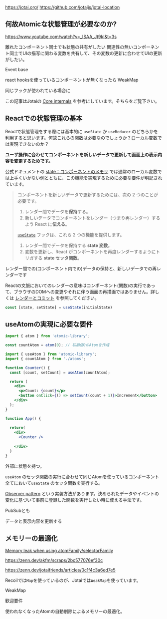 https://jotai.org/
https://github.com/jotaijs/jotai-location

## 何故Atomicな状態管理が必要なのか?

https://www.youtube.com/watch?v=_ISAA_Jt9kI&t=3s

離れたコンポーネント同士でも状態の共有がしたい
関連性の無いコンポーネント同士でUIの描写に関わる変数を共有して、その変数の更新に合わせてUIの更新がしたい。

Event base

react hooksを使っているコンポーネントが無くなったら
WeakMap

同じフックが使われている場合に

この記事はJotaiの [Core internals](https://jotai.org/docs/guides/core-internals) を参考にしています。そちらをご覧下さい。
## Reactでの状態管理の基本

Reactで状態管理をする際には基本的に `useState` か `useReducer` のどちらかを利用すると思います。何故これらの関数は必要なのでしょうか？ローカル変数では実現できないのか？

**ユーザ操作に合わせてコンポーネントを新しいデータで更新して画面上の表示内容を変更するためです。**

公式ドキュメントの [state：コンポーネントのメモリ](https://ja.react.dev/learn/state-a-components-memory#when-a-regular-variable-isnt-enough) では通常のローカル変数では上手くいかない例とともに、この機能を実現するために必要な要件が明記されています。

> コンポーネントを新しいデータで更新するためには、次の 2 つのことが必要です。
>
> 1. レンダー間でデータを**保持**する。
> 2. 新しいデータでコンポーネントをレンダー（つまり再レンダー）するよう React に**伝える**。
> 
> [`useState`](https://ja.react.dev/reference/react/useState) フックは、これら 2 つの機能を提供します。
>
> 1. レンダー間でデータを保持する **state 変数**。
> 2. 変数を更新し、React がコンポーネントを再度レンダーするようにトリガする **state セッタ関数**。

レンダー間での(コンポーネント内での)データの保持と、新しいデータでの再レンダーです

Reactの文脈においてのレンダーの意味はコンポーネント(関数)の実行であって、ブラウザのDOMへの変更やそれに伴う画面の再描画ではありません。詳しくは [レンダーとコミット](https://ja.react.dev/learn/render-and-commit) を参照してください。

```js
const [state, setState] = useState(initialState)
```

## useAtomの実現に必要な要件

```jsx
import { atom } from 'atomic-library';

const countAtom = atom(0); // 初期値0のAtomを作成
```

```jsx
import { useAtom } from 'atomic-library';
import { countAtom } from './atoms';

function Counter() {
  const [count, setCount] = useAtom(countAtom);

  return (
    <div>
      <p>Count: {count}</p>
      <button onClick={() => setCount(count + 1)}>Increment</button>
    </div>
  );
}

function App() {
  
  return(
	<div>
	  <Counter />
	  
	</div>
  )
}
```

外部に状態を持つ。

`useAtom` のセッタ関数の実行に合わせて同じAtomを使っているコンポーネント全てにおいて`useState` のセッタ関数を実行する。

[Observer pattern](https://zenn.dev/morinokami/books/learning-patterns-1/viewer/observer-pattern) という実装方法があります。決められたデータやイベントの変化に基づいて事前に登録した関数を実行したい時に使える手法です。

PubSubとも

データと表示内容を更新する

## メモリーの最適化

[Memory leak when using atomFamily/selectorFamily](https://github.com/facebookexperimental/Recoil/issues/366)

https://zenn.dev/akfm/scraps/2bc577076ef30c

https://zenn.dev/jotaifriends/articles/0c1f4c3a6ed7e5

Recoilでは`Map`を使っているのが、Jotaiでは`WeakMap`を使っています。

WeakMap

歓迎要件

使われなくなったAtomの自動削除によるメモリーの最適化。